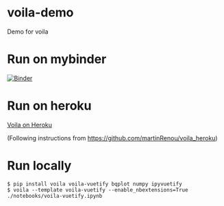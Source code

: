 # voila-demo
Demo for voila

# Run on mybinder
[![Binder](https://mybinder.org/badge_logo.svg)](https://mybinder.org/v2/gh/maartenbreddels/voila-demo/master?urlpath=voila%2Frender%2Fvoila-vuetify.ipynb)


# Run on heroku

[Voila on Heroku](https://voila-vuetify.herokuapp.com/)


(Following instructions from https://github.com/martinRenou/voila_heroku)


# Run locally
```
$ pip install voila voila-vuetify bqplot numpy ipyvuetify
$ voila --template voila-vuetify --enable_nbextensions=True ./notebooks/voila-vuetify.ipynb
```
